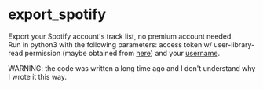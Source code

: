 export_spotify
==============
Export your Spotify account's track list, no premium account needed.  
Run in python3 with the following parameters: access token w/ user-library-read permission (maybe obtained from [here](https://developer.spotify.com/web-api/console/get-current-user-saved-tracks/)) and your [username](https://www.spotify.com/account/overview/).

WARNING: the code was written a long time ago and I don't understand why I wrote it this way.

